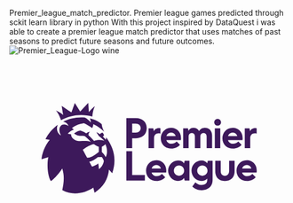 Premier_league_match_predictor.
Premier league games predicted through sckit learn library in python
With this project inspired by DataQuest i was able to create a premier league match predictor that uses matches of past seasons to predict future seasons and future outcomes.
![Premier_League-Logo wine](https://github.com/user-attachments/assets/2dc1374c-9497-4144-b194-1147759d02f2)<svg xmlns="http://www.w3.org/2000/svg" height="800" width="1200" overflow="visible" viewBox="-30.7044 -21.55325 266.1048 129.3195"><path d="M157.587 57.51l.563-2.387h4.563v17.973c0 3.51-.982 5.967-3.299 7.792-1.754 1.334-4.143 2.316-7.02 2.316-3.932 0-6.74-1.334-8.986-3.51l2.879-4.002c1.404 1.334 3.299 2.528 5.756 2.528 3.861 0 5.545-1.896 5.545-4.704v-1.334c-1.543 1.615-3.368 2.246-5.404 2.246-5.336 0-9.548-4.353-9.548-9.898 0-5.477 4.353-9.688 9.688-9.688 2.176.001 4.141 1.053 5.263 2.668m-4.631 2.037c-2.737 0-4.915 2.105-4.915 4.983 0 2.738 2.178 4.914 4.915 4.914s4.913-2.176 4.913-4.914c0-2.878-2.176-4.983-4.913-4.983M123.26 28.306c-2.177 0-4.003 1.264-4.423 3.3h8.704c-.42-1.966-2.174-3.3-4.281-3.3m.281 15.234c-5.826 0-10.109-4.001-10.109-9.828 0-5.266 3.861-9.969 9.969-9.969 4.563 0 9.267 3.439 9.267 9.828 0 .491 0 1.124-.14 1.825h-13.76c.49 2.106 2.387 3.512 4.703 3.512 2.106 0 3.721-.773 5.055-2.178l3.159 3.229c-2.035 2.317-4.984 3.581-8.144 3.581m58.337-15.234c-2.176 0-4 1.264-4.423 3.3h8.705c-.42-1.966-2.176-3.3-4.282-3.3m.282 15.234c-5.826 0-10.109-4.001-10.109-9.828 0-5.266 3.861-9.969 9.969-9.969 4.563 0 9.267 3.439 9.267 9.828 0 .491 0 1.124-.14 1.825h-13.761c.493 2.106 2.388 3.512 4.704 3.512 2.105 0 3.72-.773 5.055-2.178l3.158 3.229c-2.036 2.317-4.985 3.581-8.143 3.581m13.127 15.655c-2.176 0-4.001 1.264-4.422 3.3h8.705c-.422-1.966-2.177-3.3-4.283-3.3m.281 15.233c-5.828 0-10.109-4.001-10.109-9.828 0-5.266 3.861-9.969 9.969-9.969 4.563 0 9.268 3.439 9.268 9.828 0 .491 0 1.124-.143 1.825h-13.758c.491 2.106 2.387 3.51 4.703 3.51 2.106 0 3.721-.772 5.055-2.176l3.158 3.229c-2.036 2.318-4.983 3.581-8.143 3.581m-86.349-15.233c-2.177 0-4.001 1.264-4.423 3.3h8.705c-.42-1.966-2.175-3.3-4.282-3.3m.281 15.233c-5.826 0-10.109-4.001-10.109-9.828 0-5.266 3.86-9.969 9.967-9.969 4.564 0 9.268 3.439 9.268 9.828 0 .491 0 1.124-.14 1.825h-13.761c.492 2.106 2.389 3.51 4.705 3.51 2.105 0 3.719-.772 5.055-2.176l3.158 3.229c-2.035 2.318-4.983 3.581-8.143 3.581m-28.852-.491v-27.87h5.545v22.605h12.075v5.265zm21.13-30.888V24.234h4.493l.563 2.738c.841-1.756 2.525-2.948 4.773-2.948.491 0 .982.069 1.474.21v4.984c-.633-.14-1.192-.211-1.825-.211-2.527 0-4.282 1.545-4.282 4.563v9.478h-5.196zm91.544 0V24.234h4.492l.562 2.738c.843-1.756 2.527-2.948 4.774-2.948.492 0 .982.069 1.475.21v4.984c-.633-.14-1.193-.211-1.826-.211-2.527 0-4.281 1.545-4.281 4.563v9.478h-5.196zm-36.295-11.093c0-2.036-1.123-3.3-2.879-3.3-2.035 0-3.088 1.264-3.088 3.371v11.021h-5.195V31.956c0-2.036-1.123-3.3-2.878-3.3-2.036 0-3.089 1.264-3.089 3.371v11.021h-5.195V24.234h4.563l.563 2.457s1.123-2.948 4.633-2.948c2.178 0 4.002.912 5.266 2.809l.141.21.141-.21c1.826-2.598 4.072-2.809 5.476-2.809 4.001 0 6.739 3.019 6.739 7.301v12.005h-5.195V31.956zm10.46-10.248c-1.825 0-3.229-1.405-3.229-3.16 0-1.825 1.404-3.229 3.229-3.229 1.825 0 3.229 1.403 3.229 3.229 0 1.754-1.404 3.16-3.229 3.16m-2.667 2.526h5.194v18.813h-5.194zm-34.049 35.313c-2.809 0-4.913 2.105-4.913 4.983 0 2.738 2.104 4.914 4.913 4.914 2.738 0 4.844-2.176 4.844-4.914 0-2.878-2.106-4.983-4.844-4.983m-1.053 14.881c-4.984 0-9.336-4.563-9.336-9.898 0-5.265 4.352-9.688 9.336-9.688 2.809 0 4.703.982 5.827 2.737l.562-2.457h4.563v18.814h-4.563l-.562-2.388c-1.124 1.687-3.229 2.88-5.827 2.88m44.719 0c-4.142 0-9.195-2.246-9.195-9.266v-10.04h5.193v9.688c0 3.229 1.476 4.633 4.002 4.633 2.316 0 4.002-1.614 4.002-4.633v-9.688h5.195v10.04c0 7.02-5.125 9.266-9.197 9.266M86.193 28.377h3.23c2.809 0 4.844-1.544 4.844-4.353 0-2.81-2.035-4.283-4.844-4.283h-3.23zm-5.545 14.672V14.476h9.055c5.897 0 10.32 3.51 10.32 9.548 0 6.107-4.353 9.688-10.32 9.688h-3.51v9.337zm-19.8633-3.6023c-1.8846 1.5444-3.4823 2.4052-3.4823 2.4052l.0218 4.8954c1.3472 1.4665 2.6762 2.6814 3.671 4.8954 1.8883-3.3156 1.5252-8.1897-.2105-12.196m-1.5324 16.0252s-.3848-2.0191-2.0225-3.9036l-3.7364.0886s-5.0364 4.2224-8.1083 4.3216c0 0 1.6921 3.0711 2.549 4.6758 1.6885-.3614 4.6624-1.6614 5.8607-3.0216 0 0 .7916 2.4902.6427 5.4303 1.6812-.9493 3.9978-3.5281 4.8148-7.591m-4.8148-8.8416l-.007-4.8777s-2.2332-.6978-4.6152-2.5008c-4.7858.7049-10.581 5.402-10.581 5.402s1.9571 3.6237 4.0995 7.5343c3.7655.5137 9.3138-4.1267 11.104-5.5578M67.201 66.9418l-3.0792-3.3262c-.8787 8.9903-5.3922 16.6238-13.682 21.9479l-1.2673-4.8494c-7.037 4.9592-19.1142 8.1755-29.4883 2.4512 1.289-6.4115 2.4329-12.908-.0218-20.6868-5.7444 8.6786-10.828 12.0791-10.828 12.0791-3.8817-6.3583-3.533-19.114-2.3747-22.8688L0 53.6406c0-4.2862 3.1627-13.3792 7.7452-18.4871L3.711 34.523h-.004c2.7415-5.4658 6.8338-10.177 11.841-13.7157l.007-.004c-1.5032 2.3166-1.525 8.0339 2.8796 10.2088-1.87-3.1986-2.0952-7.1518-.1416-9.1993 1.9535-2.065 5.2397-1.3566 7.3384.2445-.6245-1.7853-2.4546-4.0311-5.196-4.1834h-.004c5.1779-2.6 11.0567-4.063 17.2768-4.063 1.162 0 2.3203.0496 3.4532.1488 1.8083.7084 4.4626 3.195 5.7008 4.743 0 0 .0871-1.8242-.9513-4.0275 6.7357 1.6011 9.9492 4.2755 11.2964 5.5649.276 2.8409 1.1474 4.5447 2.2985 7.244-2.1823-2.384-7.6653-6.231-10.2834-7.152 0 0-.2142 2.462-1.1147 3.645-5.2143-3.6697-7.7742-4.5942-7.7742-4.5942-5.7227.8005-9.4046 2.9542-11.4054 4.6474l1.743 1.4488c-3.4496 1.0343-5.69 3.9248-5.69 3.9248.0254.0532 3.0828.4782 3.0828.4782s-.3123 3.5033 4.183 5.6995c3.8527 1.881 9.3901-.4534 14.6044 1.587-3.4277-3.861-5.7989-5.5862-5.7989-5.5862s-1.3616-.2763-2.3203-.2692c-1.1982.007-2.9847.2373-4.9419-.5065-.9368-.3578-2.0298-.9883-2.8867-1.5126 0 0 2.4074-2.4123 5.926-2.9436 0 0 3.1735.8714 5.6863 2.685 1.6703-1.5869 3.4132-1.5373 3.4132-1.5373s-1.7284 1.5728-1.2055 3.4785c2.5091 2.182 5.2324 5.3063 5.2324 5.3063 2.7742-1.4807 8.8055-1.1406 10.0437.2621-1.5686-1.9872-3.8308-3.645-5.581-5.0619-.2143-.7438-2.1242-3.3368-2.4474-3.5776 0 0 1.8156.5455 3.4387 1.966.4648-.6483 1.3362-1.3072 2.5236-1.5977 1.22.999 1.438 2.5328 1.4052 2.7878-.5483.6412-1.093.9033-1.093.9033l2.9413 3.1065.2941-2.228c6.7757 9.4401 10.4685 20.3644 5.719 34.0978M13.692 7.1979c3.9071 1.7463 6.4162 3.9496 6.8738 4.2861-.207-.9847-.9768-5.7243-1.4198-8.6679 2.2767 1.5409 7.56 5.1186 9.2993 6.2804.708-2.1289 3.1627-9.0823 3.1627-9.0823s4.4372 7.0066 5.1961 8.1436c.926-.9457 6.2274-6.702 7.6-8.1578.2287 3.312.541 8.048.6209 8.76.265-.3507 2.2948-3.1278 5.6972-5.6853-1.4742 2.8338-2.1787 6.7445-2.491 9.8864-3.3478-.9103-6.881-1.3991-10.5193-1.3991-6.9899 0-13.555 1.7923-19.2304 4.9414-1.0312-3.0357-2.647-6.8118-4.7895-9.3055" fill="#3d195b"/></svg>
